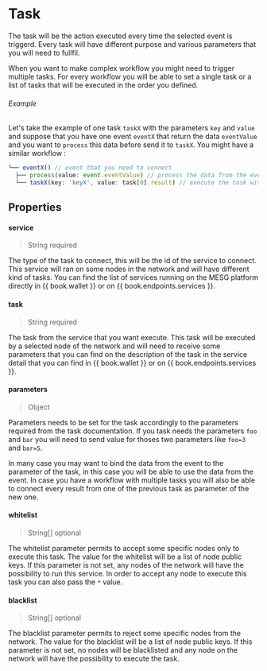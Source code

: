 # Task

The task will be the action executed every time the selected event is triggerd. Every task will have different purpose and various parameters that you will need to fullfil.

When you want to make complex workflow you might need to trigger multiple tasks. For every workflow you will be able to set a single task or a list of tasks that will be executed in the order you defined.

###### Example

Let's take the example of one task `taskX` with the parameters `key` and `value` and suppose that you have one event `eventX` that return the data `eventValue` and you want to `process` this data before send it to `taskX`. You might have a similar workflow :

```javascript
└── eventX() // event that you need to connect
  ├── process(value: event.eventValue) // process the data from the event with the value from the event
  └── taskX(key: 'keyX', value: task[0].result) // execute the task with the key 'keyX' and the value from the result of the task[0]
```

## Properties

#### service

> String required

The type of the task to connect, this will be the id of the service to connect. This service will ran on some nodes in the network and will have different kind of tasks. You can find the list of services running on the MESG platform directly in {{ book.wallet }} or on {{ book.endpoints.services }}.

#### task

> String required

The task from the service that you want execute. This task will be executed by a selected node of the network and will need to receive some parameters that you can find on the description of the task in the service detail that you can find in {{ book.wallet }} or on {{ book.endpoints.services }}.

#### parameters

> Object

Parameters needs to be set for the task accordingly to the parameters required from the task documentation. If you task needs the parameters `foo` and `bar` you will need to send value for thoses two parameters like `foo=3` and `bar=5`.

In many case you may want to bind the data from the event to the parameter of the task, in this case you will be able to use the data from the event. In case you have a workflow with multiple tasks you will also be able to connect every result from one of the previous task as parameter of the new one.

#### whitelist

> String[] optional

The whitelist parameter permits to accept some specific nodes only to execute this task. The value for the whitelist will be a list of node public keys. If this parameter is not set, any nodes of the network will have the possibility to run this service. In order to accept any node to execute this task you can also pass the `*` value. 

#### blacklist

> String[] optional

The blacklist parameter permits to reject some specific nodes from the network. The value for the blacklist will be a list of node public keys. If this parameter is not set, no nodes will be blacklisted and any node on the network will have the possibility to execute the task.
